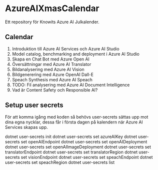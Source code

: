 # AzureAIXmasCalendar
Ett repository för Knowits Azure AI Julkalender.

## Calendar
1. Introduktion till Azure AI Services och Azure AI Studio
2. Model catalog, benchmarking and deployment i Azure AI Studio
3. Skapa en Chat Bot med Azure Open AI
4. Översättningar med Azure AI Translator
5. Bildanalysering med Azure AI Vision
6. Bildgenerering med Azure OpenAI Dall-E
7. Speach Synthesis med Azure AI Speach
8. TODO: Fil analysering med Azure AI Document Intelligence
9. Vad är Content Safety och Responsible AI?

## Setup user secrets
För att komma igång med koden så behövs user-secrets sättas upp mot dina egna nycklar, dessa får i första dagen på kalendern när Azure AI Services skapas upp.

dotnet user-secrets init
dotnet user-secrets set azureAIKey <your-azure-ai-key>
dotnet user-secrets set openAIEndpoint <your-azure-open-ai-endpoint>
dotnet user-secrets set openAIDeployment <your-azure-open-ai-deployment-name>
dotnet user-secrets set openAIImageDeployment <your-azure-open-ai-image-deployment-name>
dotnet user-secrets set translatorEndpoint <your-azure-ai-translator-endpoint>
dotnet user-secrets set translatorRegion <your-azure-ai-translator-region>
dotnet user-secrets set visionEndpoint <your-azure-ai-vision-endpoint>
dotnet user-secrets set speachEndpoint <your-azure-ai-speach-endpoint> 
dotnet user-secrets set speachRegion <your-azure-ai-speach-region>
dotnet user-secrets list
